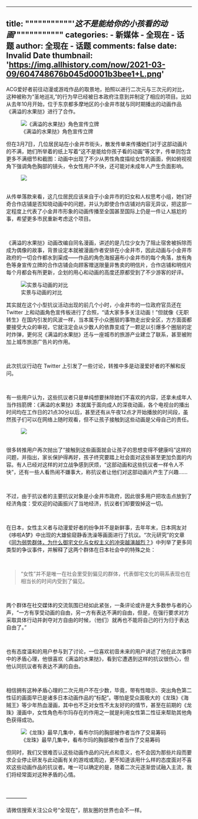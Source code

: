 
---
title: """""""""""'_这不是能给你的小孩看的动画_'"""""""""""
categories: 
    - 新媒体
    - 全现在 - 话题
author: 全现在 - 话题
comments: false
date: Invalid Date
thumbnail: 'https://img.allhistory.com/now/2021-03-09/604748676b045d0001b3bee1+L.png'
---

<div>   
<p>ACG爱好者前往动漫或游戏作品的取景地，拍照以进行二次元与三次元的对比，这种被称为“圣地巡礼”的行为早已经被日本政府注意到并制定了相应的项目。比如从去年10月开始，位于东京都多摩地区的小金井市就与同时期播出的动画作品《满溢的水果挞》进行了合作。</p>

<figure class="image-box dls-image-block dls-media-image"><img data-id="604748690b967f53c9034bff" src="https://img.allhistory.com/now/2021-03-09/604748676b045d0001b3bee1+L.png" alt="《满溢的水果挞》角色宣传立牌" ; referrerpolicy="no-referrer">
<figcaption class="dls-image-capture">《满溢的水果挞》角色宣传立牌</figcaption>
</figure>

<p>但在3月7日，几位居民站在小金井市街头，散发传单来传播她们对于这部动画片的不满，她们所举着的纸上写着“这不是能给你孩子看的动画”等文字，传单则包含更多不满细节和截图：动画中出现了不少从男性角度描绘女性的画面，例如俯视视角下强调角色胸部的镜头，令女性用户不快，还可能对未成年人产生负面影响。</p>

<figure class="image-box dls-image-block dls-media-image"><img data-id="604749260b967f53c9034c03" src="https://img.allhistory.com/now/2021-03-09/604749246b045d0001b3bee8+L.png" alt=" " ; referrerpolicy="no-referrer">
<figcaption class="dls-image-capture"> </figcaption>
</figure>

<p>从传单落款来看，这几位居民应该来自于小金井市的妇女和人权思考小组，她们好奇合作店铺是否知晓动画中的问题，并认为即使合作店铺对内容无异议，把这部一定程度上代表了小金井市形象的动画传播至全国甚至国际上仍是一件让人尴尬的事，希望更多市民重新考虑这个项目。</p>

<p> </p>

<p>《满溢的水果挞》动画改编自同名漫画，讲述的是几位少女为了阻止宿舍被拆除而成为偶像的故事，背景设定本就被漫画作者安排在小金井市，因此动画与小金井市政府的一切合作都水到渠成——作品的角色海报遍布小金井市的每个角落，放有角色等身宣传立牌的合作店铺会向顾客赠送限量非售卖的明信片，合作店铺和明信片每个月都会有所更新，企划的用心和动画的高度还原都受到了不少游客的好评。</p>

<figure class="image-box dls-image-block dls-media-image"><img data-id="604748440b967f53c9034bfe" src="https://img.allhistory.com/now/2021-03-09/604748426b045d0001b3bedf+L.png" alt="实景与动画的对比" ; referrerpolicy="no-referrer">
<figcaption class="dls-image-capture">实景与动画的对比</figcaption>
</figure>

<p>其实就在这个小型抗议活动出现的前几个小时，小金井市的一位政府官员还在 Twitter 上和动画角色宣传板进行了合照，“请大家多多关注动画！”但就像《无职转生》在国内引发的风波一样，当本属于小众圈层的事物走出安全区，方方面面都要接受大众的审视，它就注定会从少数人的依靠变成了一颗足以引爆多个圈层的定时炸弹，更何况《满溢的水果挞》还与一座城市的旅游产业建立了联系，甚至被附加上城市旅游广告片的作用。</p>

<p> </p>

<p>此次抗议行动在 Twitter 上引发了一些讨论，转推中多是动漫爱好者的不解和反问。</p>

<p> </p>

<p>有一些用户认为，这些抗议者只是单纯想要抹除她们不喜欢的内容，还拿未成年人当作挡箭牌：《满溢的水果挞》本就属于面向成人的深夜动画，各个电视台的播出时间均在工作日的21点30分以后，甚至还有从午夜12点才开始播放的时间段，虽然孩子们可以在网络上随时观看，但不让孩子接触到这些动画是父母自己的责任。</p>

<figure class="image-box dls-image-block dls-media-image"><img data-id="604748c30b967f53c9034c01" src="https://img.allhistory.com/now/2021-03-09/604748c16b045d0001b3bee5+L.png" alt=" " ; referrerpolicy="no-referrer">
<figcaption class="dls-image-capture"> </figcaption>
</figure>

<p>很多转推用户再次抛出了“接触到这些画面就会让孩子的思想变得不健康吗”这样的问题，并指出，家长保护得再好，孩子终究要踏上社会面对这些甚至更加负面的内容。有人已经对这样的对立战争感到厌烦，“这部动画和这些抗议者一样令人不快”，还有一些人看热闹不嫌事大，称抗议者让他们对这部动画片产生了兴趣......</p>

<p> </p>

<p>不过，由于抗议者的主要抗议对象是小金井市政府，因此很多用户把攻击点放到了经济角度：受欢迎的动画振兴了当地经济，抗议者们却要毁掉这一切。</p>

<p> </p>

<p>在日本，女性主义者与动漫爱好者的纷争并不是新鲜事，去年年末，日本网友对《哆啦A梦》中出现的大雄偷窥静香洗澡等画面进行了抗议。“次元研究”的文章《<a class="all-now" href="https://www.allnow.com/post/5fe2f2e500e1ac2e631890a0" rel="noopener noreferrer nofollow" target="_blank">同为弱势群体，为什么御宅文化与女权主义的冲突越演越烈？</a>》中列举了更多同类型的争议事件，并解释了这两个群体在日本社会中的特殊之处：</p>

<p> </p>

<blockquote>
<p>“女性”并不是唯一在社会里受到偏见的群体，代表御宅文化的萌系表现也在相当长的时间内受到了偏见。</p>
</blockquote>

<p> </p>

<p>两个群体在社交媒体的交流氛围已经如此紧张，一条评论或许是大多数参与者的心声，“一方有享受动画的自由，另一方有表达不满的自由，但是，在强行要求对方采取具体行动并剥夺对方自由的时候，（他们）就再也不能将自己的行为归于表达自由了。”</p>

<p> </p>

<p>也有态度温和的用户参与到了讨论，一位喜欢初音未来的用户讲述了他在此次事件中的矛盾心理，他很喜欢《满溢的水果挞》，看到它遭遇到这样的抗议很伤心，但他认同抗议者有表达不满的自由。</p>

<p> </p>

<p>相信拥有这种矛盾心理的二次元用户不在少数，毕竟，带有性暗示、突出角色第二性征的画面早已是诸多日本动画作品的“标配”。哪怕是受众面极大的《龙珠》《海贼王》等少年热血漫画，其中也不乏对女性不太友好的的情节，甚至在前期的《龙珠》漫画中，女性角色布尔玛存在的作用之一就是利用女性第二性征来帮助其他角色获得成功。</p>

<figure class="image-box dls-image-block dls-media-image"><img data-id="604751f0e6205f41a5a5a390" src="https://img.allhistory.com/now/2021-03-09/604751efd7f8a70001752c71+L.png" alt="《龙珠》最早几集中，看布尔玛的胸部被作者当作了交易筹码" ; referrerpolicy="no-referrer">
<figcaption class="dls-image-capture">《龙珠》最早几集中，看布尔玛的胸部被作者当作了交易筹码</figcaption>
</figure>

<p>但同时，我们又很难否认这些动画作品的闪光点和意义，也不会因为那些片段而要求企业停止研发与此动画有关的游戏或周边，更不知道该用什么样的态度面对不喜欢这些动画作品的抗议者。唯一可以确定的是，随着二次元逐渐尝试融入主流，我们将经常面对这种矛盾的心情。</p>

<p> </p>

<p>————</p>

<p>请微信搜索关注公众号“全现在”，朋友圈的世界也会不一样。</p>
  
</div>
            